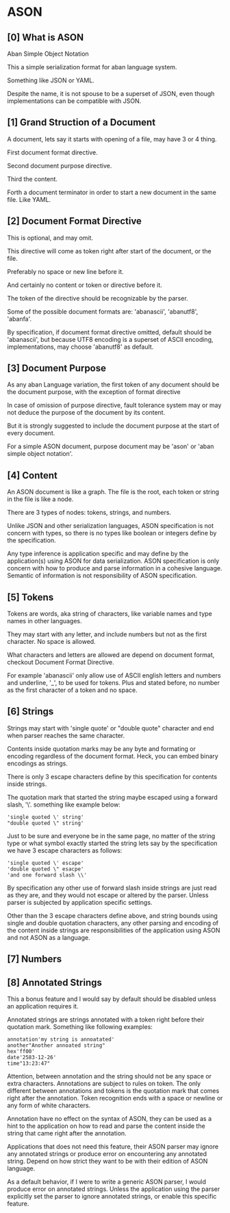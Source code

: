 
# ASON

## [0] What is ASON

Aban Simple Object Notation

This a simple serialization format for
aban language system.

Something like JSON or YAML.

Despite the name, it is not spouse
to be a superset of JSON, even though
implementations can be compatible with
JSON.


## [1] Grand Struction of a Document

A document, lets say it starts with opening
of a file, may have 3 or 4 thing.

First document format directive.

Second document purpose directive.

Third the content.

Forth a document terminator in order to
start a new document in the same file.
Like YAML.


## [2] Document Format Directive

This is optional, and may omit.

This directive will come as token
right after start of the document,
or the file.

Preferably no space or new line
before it.

And certainly no content or token or
directive before it.

The token of the directive should be
recognizable by the parser.

Some of the possible document formats
are: 'abanascii', 'abanutf8', 'abanfa'.

By specification, if document format
directive omitted, default should be
'abanascii', but because UTF8 encoding
is a superset of ASCII encoding,
implementations, may choose 'abanutf8'
as default.

## [3] Document Purpose

As any aban Language variation,
the first token of any document
should be the document purpose,
with the exception of format directive

In case of omission of purpose directive,
fault tolerance system may or may not
deduce the purpose of the document by
its content.

But it is strongly suggested to include
the document purpose at the start of
every document.

For a simple ASON document, purpose
document may be 'ason' or
'aban simple object notation'.

## [4] Content

An ASON document is like a graph.
The file is the root, each token or
string in the file is like a node.

There are 3 types of nodes: tokens,
strings, and numbers.

Unlike JSON and other serialization
languages, ASON specification is not
concern with types, so there is no
types like boolean or integers define
by the specification.

Any type inference is application specific
and may define by the application(s) using
ASON for data serialization.
ASON specification is only concern with how
to produce and parse information in a cohesive
language. Semantic of information is not
responsibility of ASON specification.

## [5] Tokens

Tokens are words, aka string of characters,
like variable names and type names in other
languages.

They may start with any letter, and include
numbers but not as the first character.
No space is allowed.

What characters and letters are allowed are
depend on document format, checkout Document
Format Directive.

For example 'abanascii' only allow use of
ASCII english letters and numbers and
underline, '_', to be used for tokens.
Plus and stated before, no number as the
first character of a token and no space.

## [6] Strings

Strings may start with 'single quote' or
"double quote" character and end when parser
reaches the same character.

Contents inside quotation marks may be
any byte and formating or encoding
regardless of the document format. Heck,
you can embed binary encodings as strings.

There is only 3 escape characters define
by this specification for contents inside
strings.

The quotation mark that started the string
maybe escaped using a forward slash, '\\'.
something like example below:

```ason
'single quoted \' string'
"double quoted \" string'
```

Just to be sure and everyone be in the same
page, no matter of the string type or what
symbol exactly started the string lets say
by the specification we have 3 escape 
characters as follows:

```ason
'single quoted \' escape'
'double quoted \" esacpe'
'and one forward slash \\'
```

By specification any other use of forward
slash inside strings are just read as they
are, and they would not escape or altered
by the parser.
Unless parser is subjected by application
specific settings.

Other than the 3 escape characters define
above, and string bounds using single and
double quotation characters, any other
parsing and encoding of the content inside
strings are responsibilities of
the application using ASON and not ASON
as a language.

## [7] Numbers



## [8] Annotated Strings

This a bonus feature and I would say by
default should be disabled unless an
application requires it.

Annotated strings are strings annotated
with a token right before their quotation
mark. Something like following examples:

```
annotation'my string is annoatated'
another"Another annoated string"
hex'ff00'
date'2583-12-26'
time"13:23:47"
```

Attention, between annotation and the
string should not be any space or extra
characters. Annotations are subject
to rules on token. The only different
between annotations and tokens is the
quotation mark that comes right after
the annotation. Token recognition ends
with a space or newline or any form of
white characters.

Annotation have no effect on the syntax
of ASON, they can be used as a hint to
the application on how to read and parse
the content inside the string that came
right after the annotation.

Applications that does not need this
feature, their ASON parser may ignore
any annotated strings or produce error
on encountering any annotated string.
Depend on how strict they want to be
with their edition of ASON language.

As a default behavior, if I were to write
a generic ASON parser, I would produce
error on annotated strings. Unless
the application using the parser explicitly
set the parser to ignore annotated strings,
or enable this specific feature.



